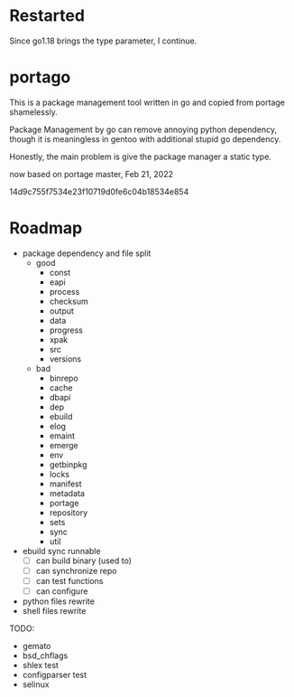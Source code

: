 # Restarted

Since go1.18 brings the type parameter, I continue.

# portago

This is a package management tool written in go and copied from portage shamelessly.

Package Management by go can remove annoying python dependency, though it is meaningless in gentoo with additional stupid go dependency.

Honestly, the main problem is give the package manager a static type.

now based on portage master, Feb 21, 2022

14d9c755f7534e23f10719d0fe6c04b18534e854

# Roadmap

- package dependency and file split
  - good
    - const
    - eapi
    - process
    - checksum
    - output
    - data
    - progress
    - xpak
    - src
    - versions
  - bad
    - binrepo
    - cache
    - dbapi
    - dep
    - ebuild
    - elog
    - emaint
    - emerge
    - env
    - getbinpkg
    - locks
    - manifest
    - metadata
    - portage
    - repository
    - sets
    - sync
    - util
- ebuild sync runnable
  - [ ] can build binary (used to)
  - [ ] can synchronize repo
  - [ ] can test functions
  - [ ] can configure
- python files rewrite
- shell files rewrite

TODO:
- gemato
- bsd_chflags
- shlex test
- configparser test
- selinux


